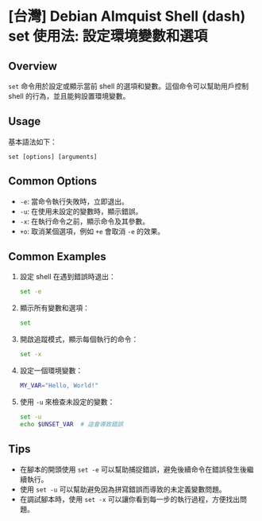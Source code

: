 # [台灣] Debian Almquist Shell (dash) set 使用法: 設定環境變數和選項

## Overview
`set` 命令用於設定或顯示當前 shell 的選項和變數。這個命令可以幫助用戶控制 shell 的行為，並且能夠設置環境變數。

## Usage
基本語法如下：
```
set [options] [arguments]
```

## Common Options
- `-e`: 當命令執行失敗時，立即退出。
- `-u`: 在使用未設定的變數時，顯示錯誤。
- `-x`: 在執行命令之前，顯示命令及其參數。
- `+o`: 取消某個選項，例如 `+e` 會取消 `-e` 的效果。

## Common Examples
1. 設定 shell 在遇到錯誤時退出：
   ```sh
   set -e
   ```

2. 顯示所有變數和選項：
   ```sh
   set
   ```

3. 開啟追蹤模式，顯示每個執行的命令：
   ```sh
   set -x
   ```

4. 設定一個環境變數：
   ```sh
   MY_VAR="Hello, World!"
   ```

5. 使用 `-u` 來檢查未設定的變數：
   ```sh
   set -u
   echo $UNSET_VAR  # 這會導致錯誤
   ```

## Tips
- 在腳本的開頭使用 `set -e` 可以幫助捕捉錯誤，避免後續命令在錯誤發生後繼續執行。
- 使用 `set -u` 可以幫助避免因為拼寫錯誤而導致的未定義變數問題。
- 在調試腳本時，使用 `set -x` 可以讓你看到每一步的執行過程，方便找出問題。